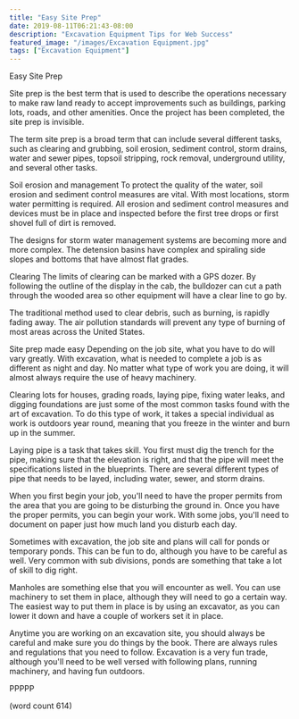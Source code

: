 ```yaml
---
title: "Easy Site Prep"
date: 2019-08-11T06:21:43-08:00
description: "Excavation Equipment Tips for Web Success"
featured_image: "/images/Excavation Equipment.jpg"
tags: ["Excavation Equipment"]
---
```


Easy Site Prep

Site prep is the best term that is used to describe
the operations necessary to make raw land ready
to accept improvements such as buildings, parking
lots, roads, and other amenities.  Once the project
has been completed, the site prep is invisible.

The term site prep is a broad term that can include
several different tasks, such as clearing and
grubbing, soil erosion, sediment control, storm
drains, water and sewer pipes, topsoil stripping,
rock removal, underground utility, and several
other tasks.

Soil erosion and management
To protect the quality of the water, soil erosion
and sediment control measures are vital.  With 
most locations, storm water permitting is 
required.  All erosion and sediment control
measures and devices must be in place and inspected
before the first tree drops or first shovel full
of dirt is removed.

The designs for storm water management systems
are becoming more and more complex.  The detension
basins have complex and spiraling side slopes
and bottoms that have almost flat grades.

Clearing
The limits of clearing can be marked with a GPS
dozer.  By following the outline of the display 
in the cab, the bulldozer can cut a path through
the wooded area so other equipment will have a
clear line to go by.

The traditional method used to clear debris, such
as burning, is rapidly fading away.  The air
pollution standards will prevent any type of
burning of most areas across the United States.

Site prep made easy
Depending on the job site, what you have to do will
vary greatly.  With excavation, what is needed to
complete a job is as different as night and day.  No
matter what type of work you are doing, it will
almost always require the use of heavy machinery.

Clearing lots for houses, grading roads, laying
pipe, fixing water leaks, and digging foundations
are just some of the most common tasks found with 
the art of excavation.  To do this type of work,
it takes a special individual as work is outdoors
year round, meaning that you freeze in the winter
and burn up in the summer.

Laying pipe is a task that takes skill.  You first
must dig the trench for the pipe, making sure that
the elevation is right, and that the pipe will meet
the specifications listed in the blueprints.  There
are several different types of pipe that needs to
be layed, including water, sewer, and storm drains.

When you first begin your job, you'll need to have
the proper permits from the area that you are going
to be disturbing the ground in.  Once you have
the proper permits, you can begin your work.  With
some jobs, you'll need to document on paper just
how much land you disturb each day.  

Sometimes with excavation, the job site and plans 
will call for ponds or temporary ponds.  This can
be fun to do, although you have to be careful as
well.  Very common with sub divisions, ponds are
something that take a lot of skill to dig right.

Manholes are something else that you will encounter
as well.  You can use machinery to set them in place,
although they will need to go a certain way.  The
easiest way to put them in place is by using an
excavator, as you can lower it down and have a 
couple of workers set it in place.

Anytime you are working on an excavation site, you
should always be careful and make sure you do things
by the book.  There are always rules and regulations
that you need to follow.  Excavation is a very fun
trade, although you'll need to be well versed with
following plans, running machinery, and having fun
outdoors.

PPPPP

(word count 614)
